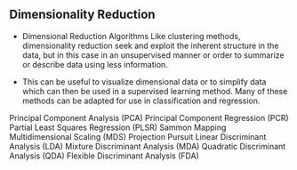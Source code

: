 ## **Dimensionality Reduction**

- Dimensional Reduction Algorithms Like clustering methods, dimensionality reduction seek and exploit the inherent structure in the data, but in this case in an unsupervised manner or order to summarize or describe data using less information.

- This can be useful to visualize dimensional data or to simplify data which can then be used in a supervised learning method. Many of these methods can be adapted for use in classification and regression.

Principal Component Analysis (PCA)
Principal Component Regression (PCR)
Partial Least Squares Regression (PLSR)
Sammon Mapping
Multidimensional Scaling (MDS)
Projection Pursuit
Linear Discriminant Analysis (LDA)
Mixture Discriminant Analysis (MDA)
Quadratic Discriminant Analysis (QDA)
Flexible Discriminant Analysis (FDA)